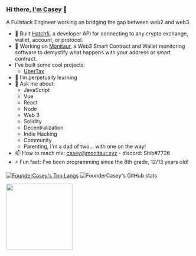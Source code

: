 ### Hi there, [I'm Casey](https://imcasey.com) 👋
A Fullstack Engineer working on bridging the gap between web2 and web3.

- 🥚 Built [Hatchfi](https://hatchfi.co/), a developer API for connecting to any crypto exchange, wallet, account, or protocol.
- 🐂 Working on [Monitaur](https://monitaur.xyz), a Web3 Smart Contract and Wallet monitoring software to demystify what happens with your address or smart contract.
- I've built some cool projects:
  - [UberTax](https://ubertax.xyz)
- 🌱 I’m perpetually learning
- 💬 Ask me about:
  - JavaScript
  - Vue
  - React
  - Node
  - Web 3
  - Solidity
  - Decentralization 
  - Indie Hacking
  - Community
  - Parenting, I'm a dad of two... with one on the way!
- 📫 How to reach me: casey@monitaur.xyz - discord: Shib#7726
- ⚡ Fun fact: I've been programming since the 8th grade, 12/13 years old!

[![FounderCasey's Top Langs](https://github-readme-stats.vercel.app/api/top-langs/?username=foundercasey&layout=compact&&langs_count=10)](https://github.com/foundercasey/github-readme-stats) ![FounderCasey's GitHub stats](https://github-readme-stats.vercel.app/api?username=foundercasey&show_icons=true&theme=tokyonight&count_private=true)


<img height="180em" src="https://github-readme-streak-stats.herokuapp.com/?user=foundercasey&hide_border=true" />
